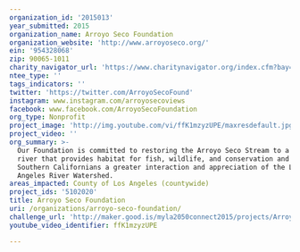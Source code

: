 ```yaml
---
organization_id: '2015013'
year_submitted: 2015
organization_name: Arroyo Seco Foundation
organization_website: 'http://www.arroyoseco.org/'
ein: '954328068'
zip: 90065-1011
charity_navigator_url: 'https://www.charitynavigator.org/index.cfm?bay=search.profile&ein=954328068'
ntee_type: ''
tags_indicators: ''
twitter: 'https://twitter.com/ArroyoSecoFound'
instagram: www.instagram.com/arroyosecoviews
facebook: www.facebook.com/ArroyoSecoFoundation
org_type: Nonprofit
project_image: 'http://img.youtube.com/vi/ffK1mzyzUPE/maxresdefault.jpg'
project_video: ''
org_summary: >-
  Our Foundation is committed to restoring the Arroyo Seco Stream to a living
  river that provides habitat for fish, wildlife, and conservation and provides
  Southern Californians a greater interaction and appreciation of the Los
  Angeles River Watershed.
areas_impacted: County of Los Angeles (countywide)
project_ids: '5102020'
title: Arroyo Seco Foundation
uri: /organizations/arroyo-seco-foundation/
challenge_url: 'http://maker.good.is/myla2050connect2015/projects/ArroyoRiverParks.html'
youtube_video_identifier: ffK1mzyzUPE

---
```

